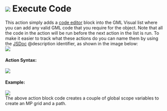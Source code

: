 #  ![](https://gms.magecorn.com/Manual/assets/Images/Scripting_Reference/Drag_And_Drop/Reference/Common/i_Common_Execute_Code.png) Execute Code

This action simply adds a [code
editor](../../../The_Asset_Editors/Scripts) block into the GML
Visual list where you can add any valid GML code that you require for
the object. Note that all the code in the action will be run before the
next action in the list is run. To make it easier to track what these
actions do you can name them by using the
[JSDoc](../../../The_Asset_Editors/Code_Editor_Properties/JSDoc_Script_Comments)
@description identifier, as shown in the image below:  
![](https://gms.magecorn.com/Manual/assets/Images/Scripting_Reference/Drag_And_Drop/Reference/Common/a_Common_Execute_Code_JSDoc_Description.png)  

#### Action Syntax:

  
![](https://gms.magecorn.com/Manual/assets/Images/Scripting_Reference/Drag_And_Drop/Reference/Common/a_Common_Execute_Code.png)  

#### Example:

  
![](https://gms.magecorn.com/Manual/assets/Images/Scripting_Reference/Drag_And_Drop/Reference/Common/e_Common_Execute_Code.png)  
The above action block code creates a couple of global scope variables
to create an MP grid and a path.
